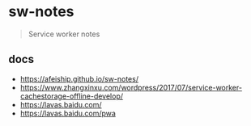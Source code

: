 # sw-notes
> Service worker notes

## docs
- https://afeiship.github.io/sw-notes/
- https://www.zhangxinxu.com/wordpress/2017/07/service-worker-cachestorage-offline-develop/
- https://lavas.baidu.com/
- https://lavas.baidu.com/pwa
